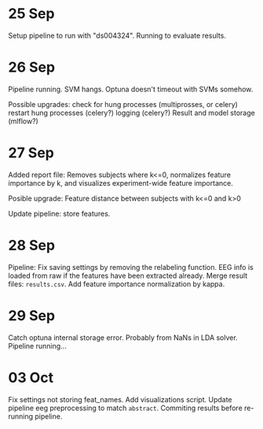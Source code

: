 # 25 Sep
Setup pipeline to run with "ds004324".
Running to evaluate results.

# 26 Sep
Pipeline running. SVM hangs. Optuna doesn't timeout with SVMs somehow.

Possible upgrades:
check for hung processes (multiprosses, or celery)
restart hung processes (celery?)
logging (celery?)
Result and model storage (mlflow?)

# 27 Sep
Added report file: Removes subjects where k<=0, normalizes feature importance by k, and visualizes experiment-wide feature importance.

Posible upgrade:
Feature distance between subjects with k<=0 and k>0

Update pipeline: store features.

# 28 Sep
Pipeline: Fix saving settings by removing the relabeling function. EEG info is loaded from raw if the features have been extracted already.
Merge result files: `results.csv`.
Add feature importance normalization by kappa.

# 29 Sep
Catch optuna internal storage error. Probably from NaNs in LDA solver. Pipeline running...

# 03 Oct
Fix settings not storing feat_names. Add visualizations script.
Update pipeline eeg preprocessing to match `abstract`.
Commiting results before re-running pipeline.
